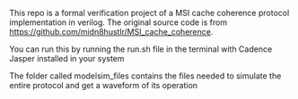 This repo is a formal verification project of a MSI cache coherence protocol implementation in verilog. The original source code is from https://github.com/midn8hustlr/MSI_cache_coherence. 

You can run this by running the run.sh file in the terminal with Cadence Jasper installed in your system

The folder called modelsim_files contains the files needed to simulate the entire protocol and get a waveform of its operation 

